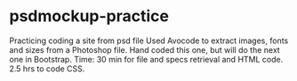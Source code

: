 # psdmockup-practice
Practicing coding a site from psd file
Used Avocode to extract images, fonts and sizes from a Photoshop file.
Hand coded this one, but will do the next one in Bootstrap.
Time: 30 min for file and specs retrieval and HTML code. 2.5 hrs to code CSS.
